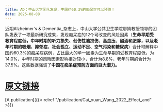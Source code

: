 ```yaml
---
title: AD：中山大学团队发现，中国约60.3%的痴呆症可以预防！
date: 2025-08-08
---
```

近期Alzheimer's & Dementia_杂志上，中山大学公共卫生学院廖婧教授领导的团队发表了一项最新研究成果，发现痴呆症的12个可改变的风险因素（**生命早期受教育程度低，中年时期的听力损失、创伤性脑损伤、高血压、酗酒和肥胖，以及老年时期的吸烟、抑郁症、社会孤立、运动不足、空气污染和糖尿病**）合计可解释中国约60.3%的痴呆症病例，占比最大的单一因素为生命早期的受教育程度低，为14.0%，中年时期的风险因素影响相对较小，合计为8.8%，老年时期的合计为37.5%。这些数据强调了**中国在痴呆症预防方面的巨大潜力。**
<!--more-->

# [原文链接](https://mp.weixin.qq.com/s/-Ww6Tckt4zjCicrxfNEnaw)


[A publication]({{< relref "/publication/Cai_xuan_Wang_2022_Effect_and" >}})
